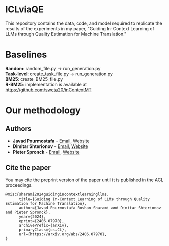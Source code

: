 # ICLviaQE
This repository contains the data, code, and model required to replicate the results of the experiments in my paper, "Guiding In-Context Learning of LLMs through Quality Estimation for Machine Translation."

# Baselines
**Random**: random_file.py -> run_generation.py </br>
**Task-level**: create_task_file.py -> run_generation.py </br>
**BM25**: create_BM25_file.py </br>
**R-BM25**: implementation is available at https://github.com/sweta20/inContextMT

# Our methodology


## Authors

- **Javad Pourmostafa**  - [Email](mailto:j.pourmostafa@tilburguniversity.edu), [Website](https://javad.pourmostafa.me)
- **Dimitar Shterionov** - [Email](mailto:d.shterionov@tilburguniversity.edu), [Website](https://ilk.uvt.nl/~shterion/)
- **Pieter Spronck**     - [Email](mailto:p.spronck@tilburguniversity.edu), [Website](https://www.spronck.net/)

## Cite the paper
You may cite the preprint version of the paper until it is published in the ACL proceedings.
```
@misc{sharami2024guidingincontextlearningllms,
      title={Guiding In-Context Learning of LLMs through Quality Estimation for Machine Translation}, 
      author={Javad Pourmostafa Roshan Sharami and Dimitar Shterionov and Pieter Spronck},
      year={2024},
      eprint={2406.07970},
      archivePrefix={arXiv},
      primaryClass={cs.CL},
      url={https://arxiv.org/abs/2406.07970}, 
}
```
